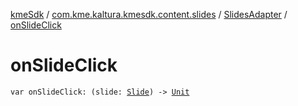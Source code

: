 [kmeSdk](../../index.md) / [com.kme.kaltura.kmesdk.content.slides](../index.md) / [SlidesAdapter](index.md) / [onSlideClick](./on-slide-click.md)

# onSlideClick

`var onSlideClick: (slide: `[`Slide`](../../com.kme.kaltura.kmesdk.ws.message.module/-kme-active-content-module-message/-active-content-payload/-slide/index.md)`) -> `[`Unit`](https://kotlinlang.org/api/latest/jvm/stdlib/kotlin/-unit/index.html)